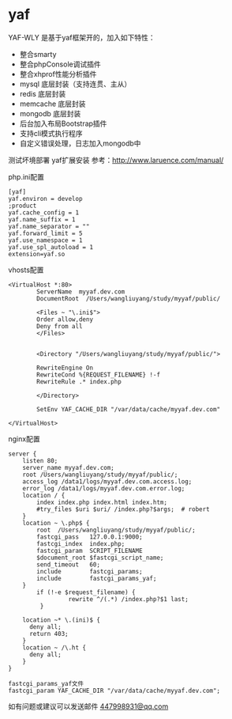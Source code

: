 # yaf
YAF-WLY
是基于yaf框架开的，加入如下特性：
- 整合smarty
- 整合phpConsole调试插件
- 整合xhprof性能分析插件
- mysql 底层封装（支持连贯、主从）
- redis 底层封装
- memcache 底层封装
- mongodb 底层封装
- 后台加入布局Bootstrap插件
- 支持cli模式执行程序
- 自定义错误处理，日志加入mongodb中

测试坏境部署
yaf扩展安装
参考：http://www.laruence.com/manual/

php.ini配置
```
[yaf]
yaf.environ = develop
;product
yaf.cache_config = 1
yaf.name_suffix = 1
yaf.name_separator = ""
yaf.forward_limit = 5
yaf.use_namespace = 1
yaf.use_spl_autoload = 1
extension=yaf.so
```
vhosts配置
```
<VirtualHost *:80>
        ServerName  myyaf.dev.com
        DocumentRoot  /Users/wangliuyang/study/myyaf/public/

        <Files ~ "\.ini$">
        Order allow,deny
        Deny from all
        </Files>


        <Directory "/Users/wangliuyang/study/myyaf/public/">

        RewriteEngine On
        RewriteCond %{REQUEST_FILENAME} !-f
        RewriteRule .* index.php

        </Directory>

        SetEnv YAF_CACHE_DIR "/var/data/cache/myyaf.dev.com"

</VirtualHost>
```

nginx配置
```
server {
    listen 80;
    server_name myyaf.dev.com;
    root /Users/wangliuyang/study/myyaf/public/;
    access_log /data1/logs/myyaf.dev.com.access.log;
    error_log /data1/logs/myyaf.dev.com.error.log;
    location / {
        index index.php index.html index.htm;
        #try_files $uri $uri/ /index.php?$args;  # robert
    }        
    location ~ \.php$ {
        root  /Users/wangliuyang/study/myyaf/public/;
        fastcgi_pass   127.0.0.1:9000;
        fastcgi_index  index.php;
        fastcgi_param  SCRIPT_FILENAME  
        $document_root $fastcgi_script_name;
        send_timeout   60;
        include        fastcgi_params;
        include        fastcgi_params_yaf;
    }
        if (!-e $request_filename) {
                 rewrite ^/(.*) /index.php?$1 last;
         }

    location ~* \.(ini)$ {
      deny all;
      return 403;
    }
    location ~ /\.ht {
      deny all;
    }
}

fastcgi_params_yaf文件
fastcgi_param YAF_CACHE_DIR "/var/data/cache/myyaf.dev.com";
```
如有问题或建议可以发送邮件 447998931@qq.com